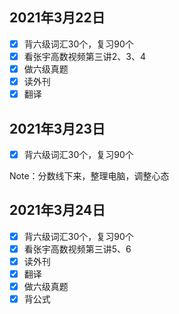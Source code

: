 ## 2021年3月22日

- [x] 背六级词汇30个，复习90个
- [x] 看张宇高数视频第三讲2、3、4
- [x] 做六级真题
- [x] 读外刊
- [x] 翻译

## 2021年3月23日

- [x] 背六级词汇30个，复习90个

Note：分数线下来，整理电脑，调整心态

## 2021年3月24日

- [x] 背六级词汇30个，复习90个
- [x] 看张宇高数视频第三讲5、6
- [x] 读外刊
- [x] 翻译
- [x] 做六级真题
- [x] 背公式
